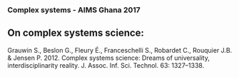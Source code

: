 ### Complex systems - AIMS Ghana 2017

## On complex systems science:

Grauwin S., Beslon G., Fleury É., Franceschelli S., Robardet C., Rouquier J.B. & Jensen P. 2012. Complex systems science: Dreams of universality, interdisciplinarity reality. J. Assoc. Inf. Sci. Technol. 63: 1327–1338. 

